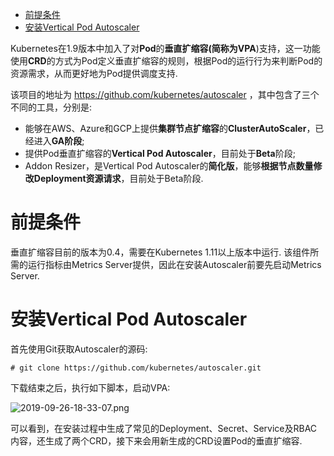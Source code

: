 
<!-- @import "[TOC]" {cmd="toc" depthFrom=1 depthTo=6 orderedList=false} -->

<!-- code_chunk_output -->

- [前提条件](#前提条件)
- [安装Vertical Pod Autoscaler](#安装vertical-pod-autoscaler)

<!-- /code_chunk_output -->

Kubernetes在1.9版本中加入了对**Pod**的**垂直扩缩容(简称为VPA**)支持，这一功能使用**CRD**的方式为Pod定义垂直扩缩容的规则，根据Pod的运行行为来判断Pod的资源需求，从而更好地为Pod提供调度支持. 

该项目的地址为 https://github.com/kubernetes/autoscaler ，其中包含了三个不同的工具，分别是: 

* 能够在AWS、Azure和GCP上提供**集群节点扩缩容**的**ClusterAutoScaler**，已经进入**GA阶段**; 
* 提供Pod垂直扩缩容的**Vertical Pod Autoscaler**，目前处于**Beta**阶段; 
* Addon Resizer，是Vertical Pod Autoscaler的**简化版**，能够**根据节点数量修改Deployment资源请求**，目前处于Beta阶段. 

# 前提条件

垂直扩缩容目前的版本为0.4，需要在Kubernetes 1.11以上版本中运行. 该组件所需的运行指标由Metrics Server提供，因此在安装Autoscaler前要先启动Metrics Server. 

# 安装Vertical Pod Autoscaler

首先使用Git获取Autoscaler的源码: 

```
# git clone https://github.com/kubernetes/autoscaler.git
```

下载结束之后，执行如下脚本，启动VPA: 

![2019-09-26-18-33-07.png](./images/2019-09-26-18-33-07.png)

可以看到，在安装过程中生成了常见的Deployment、Secret、Service及RBAC内容，还生成了两个CRD，接下来会用新生成的CRD设置Pod的垂直扩缩容. 


